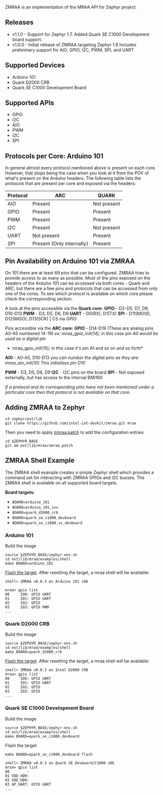 ZMRAA is an implementation of the MRAA API for Zephyr project.

Releases
-----------------
* v1.1.0 - Support for Zephyr 1.7.  Added Quark SE C1000 Development board
  support.
* v1.0.0 - Initial release of ZMRAA targeting Zephyr 1.6
  Includes preliminary support for AIO, GPIO, I2C, PWM, SPI, and UART

Supported Devices
-----------------
* Arduino 101
* Quark D2000 CRB
* Quark SE C1000 Development Board

Supported APIs
-----------------
* GPIO
* I2C
* AIO
* PWM
* I2C
* SPI

Protocols per Core: Arduino 101
-------------------------------
In general almost every protocol mentioned above is present on each core.
However, that stops being the case when you look at it from the POV of what's
present on the Arduino headers. The following table lists the protocols that
are present per core and exposed via the headers:

| Protocol |           ARC                  |           QUARK                |
|----------|--------------------------------|--------------------------------|
|   AIO    | Present                        | Not present                    |
|   GPIO   | Present                        | Present                        |
|   PWM    | Present                        | Present                        |
|   I2C    | Present                        | Not present                    |
|   UART   | Not present                    | Present                        |
|   SPI    | Present (Only internally)      | Present                        |

Pin Availability on Arduino 101 via ZMRAA
-----------------------------------------
On 101 there are at least 69 pins that can be configured. ZMRAA tries to provide
access to as many as possible. Most of the pins exposed on the headers of the
Arduino 101 can be accessed via both cores - Quark and ARC, but there are a
few pins and protocols that can be accessed from only one of the cores. To see
which protocol is available on which core please check the corresponding section.

A look at the pins accessible via the **Quark core:**
**GPIO** - D2-D5, D7, D8, D10-D13
**PWM** - D3, D5, D6, D9
**UART** - D0(RX), D1(TX)
**SPI** - D11(MOSI), D12(MISO), D13(SCK) | CS via GPIO

Pins accessible via the **ARC core:**
**GPIO** - D14-D19 (These are analog pins A0-A5 numbered 14-19)
*ex: mraa_gpio_init(14); in this case pin A0 would be used as a digital pin*
*    mraa_gpio_init(15); in this case it's pin A1 and so on and so forth*

**AIO** - A0-A5, D10-D13
*you can number the digital pins as they are: mraa_aio_init(10)*
*This initializes pin D10*

**PWM** - D3, D5, D6, D9
**I2C** - I2C pins on the board
**SPI** - Not exposed externally, but has access to the internal BMI160

*If a protocol and its corresponding pins have not been mentioned under a*
*particular core then that protocol is not available on that core.*

Adding ZMRAA to Zephyr
----------------------

```
cd zephyr/ext/lib
git clone https://github.com/intel-iot-devkit/zmraa.git mraa
```

Then you need to apply [zmraa.patch](zmraa.patch) to add the configuration entries
```
cd $ZEPHYR_BASE
git am ext/lib/mraa/zmraa.patch
```

ZMRAA Shell Example
------------------
The ZMRAA shell example creates a simple Zephyr shell which provides a command set for interacting with ZMRAA GPIOs and I2C busses.  The ZMRAA shell is available on all supported board targets.

**Board targets:**
* `BOARD=arduino_101`
* `BOARD=arduino_101_sss`
* `BOARD=quark_d2000_crb`
* `BOARD=quark_se_c1000_devboard`
* `BOARD=quark_se_c1000_ss_devboard`

### Arduino 101
Build the image
```
source $ZEPHYR_BASE/zephyr-env.sh
cd ext/lib/mraa/examples/shell
make BOARD=arduino_101
```

[Flash the target](https://www.zephyrproject.org/doc/boards/x86/arduino_101/doc/board.html#flashing).  After resetting the target, a mraa shell will be available:
```
shell> ZMRAA v0.0.3 on Arduino 101 x86

mraa> gpio list
00     IO0: GPIO UART
01     IO1: GPIO UART
02     IO2: GPIO
03     IO3: GPIO PWM
...
```

### Quark D2000 CRB
Build the image
```
source $ZEPHYR_BASE/zephyr-env.sh
cd ext/lib/mraa/examples/shell
make BOARD=quark_d2000_crb
```

[Flash the target](https://www.zephyrproject.org/doc/boards/x86/quark_d2000_crb/doc/quark_d2000_crb.html#flashing).  After resetting the target, a mraa shell will be available:
```
shell> ZMRAA v0.0.3 on Intel D2000 CRB
mraa> gpio list
00     IO0: GPIO UART
01     IO1: GPIO UART
02     IO2: GPIO
03     IO3: GPIO
...
```

### Quark SE C1000 Development Board
Build the image
```
source $ZEPHYR_BASE/zephyr-env.sh
cd ext/lib/mraa/examples/shell
make BOARD=quark_se_c1000_devboard
```

Flash the target
```
make BOARD=quark_se_c1000_devboard flash
```

```
shell> ZMRAA v0.0.3 on Quark SE Devboard/C1000 x86
mraa> gpio list
00        :
01 VDD_HDR:
02 VDD_HDR:
03 AP_UART: GPIO UART
...
```
